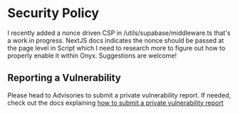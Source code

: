 # Security Policy
I recently added a nonce driven CSP in /utils/supabase/middleware.ts that's a work in progress. NextJS docs indicates the nonce should be passed at the page level in Script which I need to research more to figure out how to properly enable it within Onyx. Suggestions are welcome!

## Reporting a Vulnerability

Please head to Advisories to submit a private vulnerability report.
If needed, check out the docs explaining [how to submit a private vulnerability report](https://docs.github.com/en/code-security/security-advisories/working-with-repository-security-advisories/configuring-private-vulnerability-reporting-for-a-repository#enabling-or-disabling-private-vulnerability-reporting-for-a-repository)
